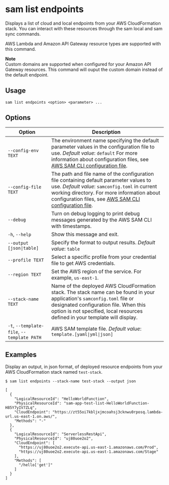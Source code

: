 # sam list endpoints<a name="sam-cli-command-reference-sam-list-endpoints"></a>

Displays a list of cloud and local endpoints from your AWS CloudFormation stack\. You can interact with these resources through the sam local and sam sync commands\.

AWS Lambda and Amazon API Gateway resource types are supported with this command\.

**Note**  
Custom domains are supported when configured for your Amazon API Gateway resources\. This command will ouput the custom domain instead of the default endpoint\.

## Usage<a name="sam-cli-command-reference-sam-list-endpoints-usage"></a>

```
sam list endpoints <option> <parameter> ...
```

## Options<a name="sam-cli-command-reference-sam-list-endpoints-options"></a>


| Option | Description | 
| --- | --- | 
|  `--config-env TEXT`  |  The environment name specifying the default parameter values in the configuration file to use\. *Default value*: `default` For more information about configuration files, see [AWS SAM CLI configuration file](serverless-sam-cli-config.md)\.  | 
|  `--config-file TEXT`  |  The path and file name of the configuration file containing default parameter values to use\. *Default value*: `samconfig.toml` in current working directory\. For more information about configuration files, see [AWS SAM CLI configuration file](serverless-sam-cli-config.md)\.  | 
|  `--debug`  |  Turn on debug logging to print debug messages generated by the AWS SAM CLI with timestamps\.  | 
|  `-h`, `--help`  |  Show this message and exit\.  | 
|  `--output [json\|table]`  |  Specify the format to output results\. *Default value*: `table`  | 
|  `--profile TEXT`  |  Select a specific profile from your credential file to get AWS credentials\.  | 
|  `--region TEXT`  |  Set the AWS region of the service\. For example, `us-east-1`\.  | 
|  `--stack-name TEXT`  |  Name of the deployed AWS CloudFormation stack\. The stack name can be found in your application's `samconfig.toml` file or designated configuration file\. When this option is not specified, local resources defined in your template will display\.  | 
|  `-t`, `--template-file`, `--template PATH`  |  AWS SAM template file\. *Default value*: `template.[yaml\|yml\|json]`  | 

## Examples<a name="sam-cli-command-reference-sam-list-endpoints-examples"></a>

Display an output, in json format, of deployed resource endpoints from your AWS CloudFormation stack named `test-stack`\.

```
$ sam list endpoints --stack-name test-stack --output json
			
[
  {
    "LogicalResourceId": "HelloWorldFunction",
    "PhysicalResourceId": "sam-app-test-list-HelloWorldFunction-H85Y7yIV7ZLq",
    "CloudEndpoint": "https://zt55oi7kbljxjmcoahsj3cknwu0rposq.lambda-url.us-east-1.on.aws/",
    "Methods": "-"
  },
  {
    "LogicalResourceId": "ServerlessRestApi",
    "PhysicalResourceId": "uj80uoe2o2",
    "CloudEndpoint": [
      "https://uj80uoe2o2.execute-api.us-east-1.amazonaws.com/Prod",
      "https://uj80uoe2o2.execute-api.us-east-1.amazonaws.com/Stage"
    ],
    "Methods": [
      "/hello['get']"
    ]
  }
]
```